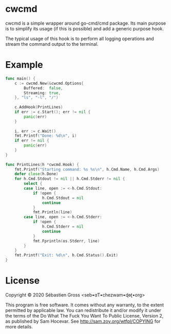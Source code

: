 cwcmd
=====

cwcmd is a simple wrapper around go-cmd/cmd package. Its main purpose is
to simplify its usage (if this is possible) and add a generic purpose
hook.

The typical usage of this hook is to perform all logging operations and
stream the command output to the terminal.

# Example

```go
func main() {
	c := cwcmd.New(&cwcmd.Options{
		Buffered:  false,
		Streaming: true,
	}, "ls", "-l", "/")
 
	c.AddHook(PrintLines)
	if err := c.Start(); err != nil {
		panic(err)
	}
 
	i, err := c.Wait()
	fmt.Printf("Done: %d\n", i)
	if err != nil {
		panic(err)
	}
}
  
func PrintLines(h *cwcmd.Hook) {
	fmt.Printf("Starting command: %s %s\n", h.Cmd.Name, h.Cmd.Args)
	defer close(h.Done)
	for h.Cmd.Stdout != nil || h.Cmd.Stderr != nil {
		select {
		case line, open := <-h.Cmd.Stdout:
			if !open {
				h.Cmd.Stdout = nil
				continue
			}
			fmt.Println(line)
		case line, open := <-h.Cmd.Stderr:
			if !open {
				h.Cmd.Stderr = nil
				continue
			}
			fmt.Fprintln(os.Stderr, line)
		}
	}
	fmt.Printf("Exit: %d\n", h.Cmd.Status().Exit)
}
```


# License

Copyright © 2020 Sébastien Gross <seb•ɑƬ•chezwam•ɖɵʈ•org> 

This program is free software. It comes without any warranty, to the extent
permitted by applicable law. You can redistribute it and/or modify it under
the terms of the Do What The Fuck You Want To Public License, Version 2, as
published by Sam Hocevar. See http://sam.zoy.org/wtfpl/COPYING for more
details.
